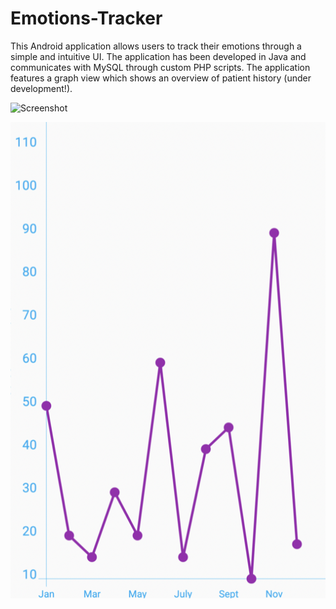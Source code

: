 # Emotions-Tracker

This Android application allows users to track their emotions through a simple and intuitive UI. The application has been developed in Java and communicates with MySQL through custom PHP scripts. 
The application features a graph view which shows an overview of patient history (under development!).


![Screenshot](Emotions_Fragment.png)

![Screenshot](Tracker.png)

